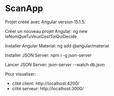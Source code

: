 # ScanApp

Projet crééé avec Angular version 15.1.5.

Créer un nouveau projet Angular:
ng new leNomQueTuVeuxCestToiQuiDecide

Installer Angular Material:
ng add @angular/material

Installer JSON Server:
npm i -g json-server

Lancer JSON Server:
json-server --watch db.json

Pour visualiser:
- côté client: http://localhost:4200/
- côté serveur: http://localhost:3000/

